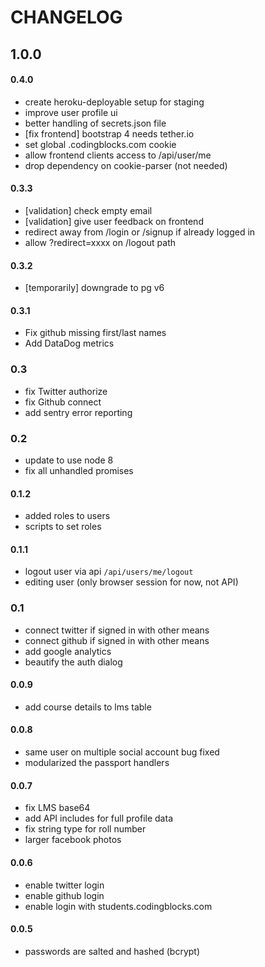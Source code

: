 # CHANGELOG

## 1.0.0

#### 0.4.0
  - create heroku-deployable setup for staging
  - improve user profile ui
  - better handling of secrets.json file
  - [fix frontend] bootstrap 4 needs tether.io
  - set global .codingblocks.com cookie
  - allow frontend clients access to /api/user/me
  - drop dependency on cookie-parser (not needed)
  
#### 0.3.3 
  - [validation] check empty email
  - [validation] give user feedback on frontend 
  - redirect away from /login or /signup if already logged in
  - allow ?redirect=xxxx on /logout path
#### 0.3.2
  - [temporarily] downgrade to pg v6 

#### 0.3.1
  - Fix github missing first/last names
  - Add DataDog metrics

### 0.3
  - fix Twitter authorize 
  - fix Github connect 
  - add sentry error reporting 

### 0.2
  - update to use node 8
  - fix all unhandled promises

#### 0.1.2
 - added roles to users
 - scripts to set roles

#### 0.1.1
 - logout user via api `/api/users/me/logout`
 - editing user (only browser session for now, not API)

### 0.1
 - connect twitter if signed in with other means
 - connect github if signed in with other means
 - add google analytics
 - beautify the auth dialog

#### 0.0.9
 - add course details to lms table

#### 0.0.8
 - same user on multiple social account bug fixed
 - modularized the passport handlers

#### 0.0.7
 - fix LMS base64
 - add API includes for full profile data
 - fix string type for roll number
 - larger facebook photos

#### 0.0.6
 - enable twitter login
 - enable github login
 - enable login with students.codingblocks.com

#### 0.0.5
 - passwords are salted and hashed (bcrypt)